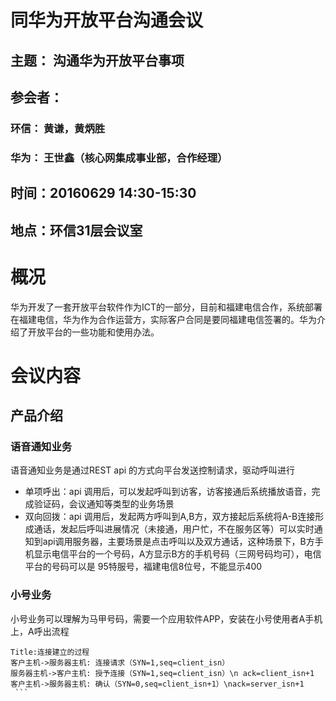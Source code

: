 # 同华为开放平台沟通会议
## 主题： 沟通华为开放平台事项
## 参会者：
### 环信： 黄谦，黄炳胜
### 华为： 王世鑫（核心网集成事业部，合作经理）
## 时间：20160629 14:30-15:30
## 地点：环信31层会议室

# 概况
  华为开发了一套开放平台软件作为ICT的一部分，目前和福建电信合作，系统部署在福建电信，华为作为合作运营方，实际客户合同是要同福建电信签署的。华为介绍了开放平台的一些功能和使用办法。
  # 会议内容
  ## 产品介绍
  ### 语音通知业务
  语音通知业务是通过REST api 的方式向平台发送控制请求，驱动呼叫进行
  * 单项呼出：api 调用后，可以发起呼叫到访客，访客接通后系统播放语音，完成验证码，会议通知等类型的业务场景
  * 双向回拨：api 调用后，发起两方呼叫到A,B方，双方接起后系统将A-B连接形成通话，发起后呼叫进展情况（未接通，用户忙，不在服务区等）可以实时通知到api调用服务器，主要场景是点击呼叫以及双方通话，这种场景下，B方手机显示电信平台的一个号码，A方显示B方的手机号码（三网号码均可），电信平台的号码可以是 95特服号，福建电信8位号，不能显示400
  ### 小号业务
  小号业务可以理解为马甲号码，需要一个应用软件APP，安装在小号使用者A手机上，A呼出流程

   ```sequence
   Title:连接建立的过程
   客户主机->服务器主机: 连接请求（SYN=1,seq=client_isn） 
   服务器主机->客户主机: 授予连接（SYN=1,seq=client_isn）\n ack=client_isn+1
   客户主机->服务器主机: 确认（SYN=0,seq=client_isn+1）\nack=server_isn+1
    ```
